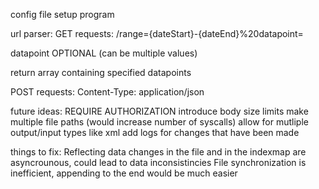 config file
setup program

url parser:
GET requests: 
/range={dateStart}-{dateEnd}%20datapoint=

datapoint OPTIONAL (can be multiple values)

return array containing specified datapoints


POST requests:
Content-Type: application/json


future ideas:
REQUIRE AUTHORIZATION
introduce body size limits
make multiple file paths (would increase number of syscalls)
allow for mutliple output/input types like xml
add logs for changes that have been made


things to fix:
Reflecting data changes in the file and in the indexmap are asyncrounous, could lead to data inconsistincies
File synchronization is inefficient, appending to the end would be much easier